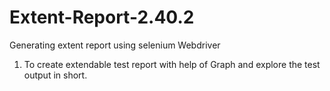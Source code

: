 # Extent-Report-2.40.2
Generating extent report using selenium Webdriver

1) To create extendable test report with help of Graph and explore the test output in short.


